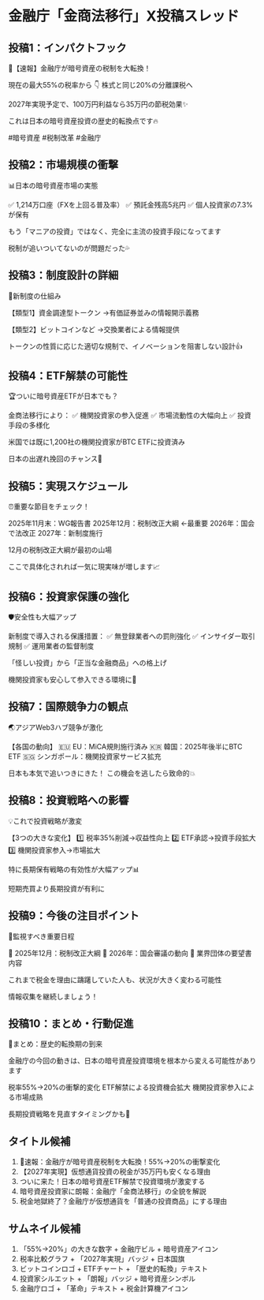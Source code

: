 # 金融庁「金商法移行」X投稿スレッド

## 投稿1：インパクトフック
🚨【速報】金融庁が暗号資産の税制を大転換！

現在の最大55%の税率から
👇
株式と同じ20%の分離課税へ

2027年実現予定で、100万円利益なら35万円の節税効果✨

これは日本の暗号資産投資の歴史的転換点です🔥

#暗号資産 #税制改革 #金融庁

## 投稿2：市場規模の衝撃
📊日本の暗号資産市場の実態

✅ 1,214万口座（FXを上回る普及率）
✅ 預託金残高5兆円
✅ 個人投資家の7.3%が保有

もう「マニアの投資」ではなく、完全に主流の投資手段になってます

税制が追いついてないのが問題だった💦

## 投稿3：制度設計の詳細
🎯新制度の仕組み

【類型1】資金調達型トークン
→有価証券並みの情報開示義務

【類型2】ビットコインなど
→交換業者による情報提供

トークンの性質に応じた適切な規制で、イノベーションを阻害しない設計👍

## 投稿4：ETF解禁の可能性
🏆ついに暗号資産ETFが日本でも？

金商法移行により：
✅ 機関投資家の参入促進
✅ 市場流動性の大幅向上
✅ 投資手段の多様化

米国では既に1,200社の機関投資家がBTC ETFに投資済み

日本の出遅れ挽回のチャンス🚀

## 投稿5：実現スケジュール
⏰重要な節目をチェック！

2025年11月末：WG報告書
2025年12月：税制改正大綱 ←最重要
2026年：国会で法改正
2027年：新制度施行

12月の税制改正大綱が最初の山場

ここで具体化されれば一気に現実味が増します📈

## 投稿6：投資家保護の強化
🛡️安全性も大幅アップ

新制度で導入される保護措置：
✅ 無登録業者への罰則強化
✅ インサイダー取引規制
✅ 運用業者の監督制度

「怪しい投資」から「正当な金融商品」への格上げ

機関投資家も安心して参入できる環境に💪

## 投稿7：国際競争力の観点
🌏アジアWeb3ハブ競争が激化

【各国の動向】
🇪🇺 EU：MiCA規則施行済み
🇰🇷 韓国：2025年後半にBTC ETF
🇸🇬 シンガポール：機関投資家サービス拡充

日本も本気で追いつきにきた！
この機会を逃したら致命的💥

## 投稿8：投資戦略への影響
💡これで投資戦略が激変

【3つの大きな変化】
1️⃣ 税率35%削減→収益性向上
2️⃣ ETF承認→投資手段拡大
3️⃣ 機関投資家参入→市場拡大

特に長期保有戦略の有効性が大幅アップ📊

短期売買より長期投資が有利に

## 投稿9：今後の注目ポイント
🔮監視すべき重要日程

📅 2025年12月：税制改正大綱
📅 2026年：国会審議の動向
📅 業界団体の要望書内容

これまで税金を理由に躊躇していた人も、状況が大きく変わる可能性

情報収集を継続しましょう！

## 投稿10：まとめ・行動促進
🎯まとめ：歴史的転換期の到来

金融庁の今回の動きは、日本の暗号資産投資環境を根本から変える可能性があります

税率55%→20%の衝撃的変化
ETF解禁による投資機会拡大
機関投資家参入による市場成熟

長期投資戦略を見直すタイミングかも🤔

## タイトル候補

1. 🚨速報：金融庁が暗号資産税制を大転換！55%→20%の衝撃変化
2. 【2027年実現】仮想通貨投資の税金が35万円も安くなる理由
3. ついに来た！日本の暗号資産ETF解禁で投資環境が激変する
4. 暗号資産投資家に朗報：金融庁「金商法移行」の全貌を解説
5. 税金地獄終了？金融庁が仮想通貨を「普通の投資商品」にする理由

## サムネイル候補

1. 「55%→20%」の大きな数字 + 金融庁ビル + 暗号資産アイコン
2. 税率比較グラフ + 「2027年実現」バッジ + 日本国旗
3. ビットコインロゴ + ETFチャート + 「歴史的転換」テキスト
4. 投資家シルエット + 「朗報」バッジ + 暗号資産シンボル
5. 金融庁ロゴ + 「革命」テキスト + 税金計算機アイコン 